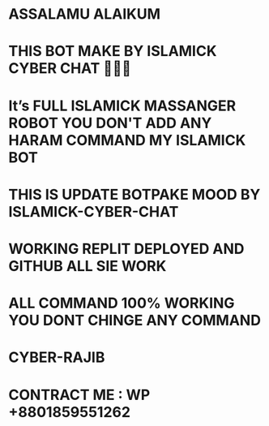 # ASSALAMU ALAIKUM 
# THIS BOT MAKE BY ISLAMICK CYBER CHAT 🤗💜✨
# It’s FULL ISLAMICK MASSANGER ROBOT YOU DON'T ADD ANY HARAM COMMAND MY ISLAMICK BOT
# THIS IS UPDATE BOTPAKE MOOD BY ISLAMICK-CYBER-CHAT
# WORKING REPLIT DEPLOYED AND GITHUB ALL SIE WORK
# ALL COMMAND 100% WORKING YOU DONT CHINGE ANY COMMAND
# CYBER-RAJIB
# CONTRACT ME : WP +8801859551262

